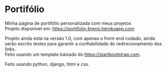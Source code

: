 # Portifólio
Minha página de portifólio personalizada com meus projetos 
<br>Projeto disponível em: https://portifolio-breno.herokuapp.com


Projeto ainda está na versão 1.0, com apenas o front-end codado, ainda serão escrito testes para garantir a confiabilidade do redirecionamento dos links.
<br>Feito usando um template baixado do https://startbootstrap.com.


Feito usando python, django, html e css.
